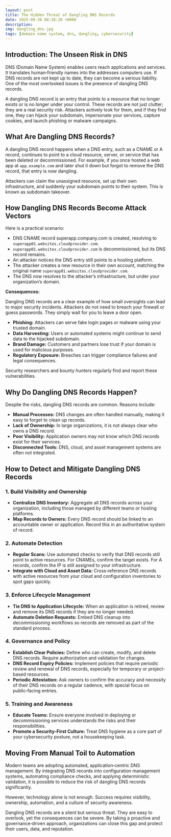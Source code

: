 ```yaml
---
layout: post
title: The Hidden Threat of Dangling DNS Records
date: 2025-09-30 08:38:20 +0000
description: 
img: dangling_dns.jpg
tags: [domain name system, dns, dangling, cybersecurity]
---
```


## Introduction: The Unseen Risk in DNS

DNS (Domain Name System) enables users reach applications and services. It translates human‑friendly names into the addresses computers use. If DNS records are not kept up to date, they can become a serious liability. One of the most overlooked issues is the presence of dangling DNS records.

A dangling DNS record is an entry that points to a resource that no longer exists or is no longer under your control. These records are not just clutter; they are a real security risk. Attackers actively look for them, and if they find one, they can hijack your subdomain, impersonate your services, capture cookies, and launch phishing or malware campaigns.

## What Are Dangling DNS Records?

A dangling DNS record happens when a DNS entry, such as a CNAME or A record, continues to point to a cloud resource, server, or service that has been deleted or decommissioned. For example, if you once hosted a web app at `app.example.com` and later shut it down but forgot to remove the DNS record, that entry is now dangling.

Attackers can claim the unassigned resource, set up their own infrastructure, and suddenly your subdomain points to their system. This is known as subdomain takeover.

## How Dangling DNS Records Become Attack Vectors

Here is a practical scenario:

- DNS CNAME record superapp.company.com is created, resolving to `superapp01.websites.cloudprovider.com`.
- `superapp01.websites.cloudprovider.com` is decommissioned, but its DNS record remains.
- An attacker notices the DNS entry still points to a hosting platform.
- The attacker creates a new resource in their own account, matching the original name `superapp01.websites.cloudprovider.com`.
- The DNS now resolves to the attacker’s infrastructure, but under your organization’s domain.

**Consequences:**

Dangling DNS records are a clear example of how small oversights can lead to major security incidents. Attackers do not need to breach your firewall or guess passwords. They simply wait for you to leave a door open.

- **Phishing:** Attackers can serve fake login pages or malware using your trusted domain.
- **Data Harvesting:** Users or automated systems might continue to send data to the hijacked subdomain.
- **Brand Damage:** Customers and partners lose trust if your domain is used for malicious purposes.
- **Regulatory Exposure:** Breaches can trigger compliance failures and legal consequences.

Security researchers and bounty hunters regularly find and report these vulnerabilities.

## Why Do Dangling DNS Records Happen?

Despite the risks, dangling DNS records are common. Reasons include:

- **Manual Processes:** DNS changes are often handled manually, making it easy to forget to clean up records.
- **Lack of Ownership:** In large organizations, it is not always clear who owns a DNS record.
- **Poor Visibility:** Application owners may not know which DNS records exist for their services.
- **Disconnected Tools:** DNS, cloud, and asset management systems are often not integrated.


## How to Detect and Mitigate Dangling DNS Records

### 1. Build Visibility and Ownership

- **Centralize DNS Inventory:** Aggregate all DNS records across your organization, including those managed by different teams or hosting platforms.
- **Map Records to Owners:** Every DNS record should be linked to an accountable owner or application. Record this in an authoritative system of record.

### 2. Automate Detection

- **Regular Scans:** Use automated checks to verify that DNS records still point to active resources. For CNAMEs, confirm the target exists. For A records, confirm the IP is still assigned to your infrastructure.
- **Integrate with Cloud and Asset Data:** Cross‑reference DNS records with active resources from your cloud and configuration inventories to spot gaps quickly.

### 3. Enforce Lifecycle Management

- **Tie DNS to Application Lifecycle:** When an application is retired, review and remove its DNS records if they are no longer needed.
- **Automate Deletion Requests:** Embed DNS cleanup into decommissioning workflows so records are removed as part of the standard process.

### 4. Governance and Policy

- **Establish Clear Policies:** Define who can create, modify, and delete DNS records. Require authorization and validation for changes.
- **DNS Record Expiry Policies:** Implement policies that require periodic review and renewal of DNS records, especially for temporary or project-based resources.
- **Periodic Attestation:** Ask owners to confirm the accuracy and necessity of their DNS records on a regular cadence, with special focus on public‑facing entries.

### 5. Training and Awareness

- **Educate Teams:** Ensure everyone involved in deploying or decommissioning services understands the risks and their responsibilities.
- **Promote a Security‑First Culture:** Treat DNS hygiene as a core part of your cybersecurity posture, not a housekeeping task.

## Moving From Manual Toil to Automation

Modern teams are adopting automated, application‑centric DNS management. By integrating DNS records into configuration management systems, automating compliance checks, and applying deterministic validation, it is possible to reduce the risk of dangling DNS records significantly.

However, technology alone is not enough. Success requires visibility, ownership, automation, and a culture of security awareness.

Dangling DNS records are a silent but serious threat. They are easy to overlook, yet the consequences can be severe. By taking a proactive and governance‑driven approach, organizations can close this gap and protect their users, data, and reputation.

